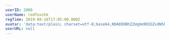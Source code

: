 ```yaml
---
userID: 2000
userName: redfoxshk
regTime: 2019-08-16T17:05:00.000Z
avatar: 'data:text/plain; charset=utf-8;base64,NDA0IHBhZ2Ugbm90IGZvdW5kCg=='
userURL: null
---
```



